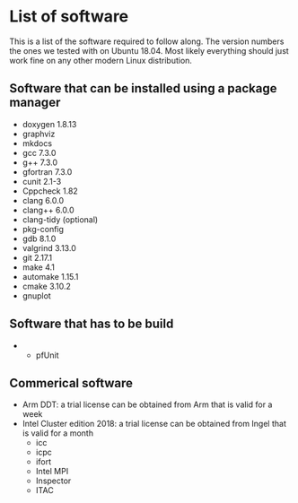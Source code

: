 # List of software

This is a list of the software required to follow along.  The version numbers the ones we tested with on Ubuntu 18.04.  Most likely everything should just work fine on any other modern Linux distribution.

## Software that can be installed using a package manager

  * doxygen 1.8.13
  * graphviz
  * mkdocs
  * gcc 7.3.0
  * g++ 7.3.0
  * gfortran 7.3.0
  * cunit 2.1-3
  * Cppcheck 1.82
  * clang 6.0.0
  * clang++ 6.0.0
  * clang-tidy (optional)
  * pkg-config
  * gdb 8.1.0
  * valgrind 3.13.0
  * git 2.17.1
  * make 4.1
  * automake 1.15.1
  * cmake 3.10.2
  * gnuplot

## Software that has to be build

  *  * pfUnit

## Commerical software

  * Arm DDT: a trial license can be obtained from Arm that is valid for a week
  * Intel Cluster edition 2018: a trial license can be obtained from Ingel that is valid for a month
    * icc
    * icpc
    * ifort
    * Intel MPI
    * Inspector
    * ITAC